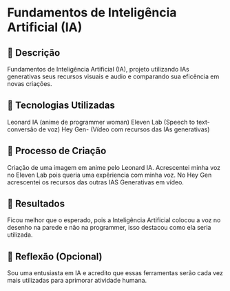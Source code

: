 # Fundamentos de Inteligência Artificial (IA)

## 📒 Descrição
Fundamentos de Inteligência Artificial (IA), projeto utilizando IAs generativas seus recursos visuais e audio e comparando sua eficência em novas criações. 

## 🤖 Tecnologias Utilizadas
Leonard IA (anime de programmer woman)
Eleven Lab (Speech to text- conversão de voz)
Hey Gen- (Vídeo com recursos das IAs generativas)

## 🧐 Processo de Criação
Criação de uma imagem em anime pelo Leonard IA.
Acrescentei minha voz no Eleven Lab pois queria uma expêriencia com minha voz.
No Hey Gen acrescentei os recursos das outras IAS Generativas em vídeo.

## 🚀 Resultados
Ficou melhor que o esperado, pois a Inteligência Artificial colocou a voz no desenho na parede e não na programmer, isso destacou como ela seria utilizada.

## 💭 Reflexão (Opcional)
Sou uma entusiasta em IA e acredito que essas ferramentas serão cada vez mais utilizadas para aprimorar atividade humana.
